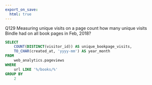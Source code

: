 ```yaml
---
export_on_save:
  html: true
---
```

Q129 Measuring unique visits on a page
count how many unique visits Bindle had on all book pages in Feb, 2018?

```sql
SELECT
	COUNT(DISTINCT(visitor_id)) AS unique_bookpage_visits,
	TO_CHAR(created_at, 'yyyy-mm') AS year_month
FROM
	web_analytics.pageviews
WHERE
	url LIKE '%/books/%'
GROUP BY
	2
```